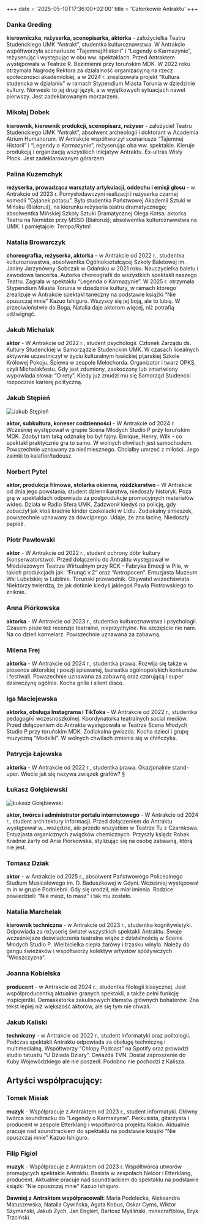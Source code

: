+++
date = '2025-05-10T17:36:00+02:00'
title = 'Członkowie Antraktu'
+++
### Danka Greding
**kierowniczka, reżyserka, scenopisarka, aktorka** - założycielka Teatru Studenckiego UMK “Antrakt”, studentka kulturoznawstwa. W Antrakcie współtworzyła scenariusze “Tajemnej Historii” i “Legendy o Karmazynie”, reżyserując i występując w obu ww. spektaklach. Przed Antraktem występowała w Teatrze R. Bezimienni przy toruńskim MDK. W 2022 roku otrzymała Nagrodę Rektora za działalność organizacyjną na rzecz społeczności akademickiej, a w 2024 r. zrealizowała projekt “Kultura studencka w działaniu” w ramach Stypendium Miasta Torunia w dziedzinie kultury. Norweski to jej drugi język, a w wyjątkowych sytuacjach nawet pierwszy. Jest zadeklarowanym morzarzem.   

### Mikołaj Dobek
**kierownik, kierownik produkcji, scenopisarz, reżyser** - założyciel Teatru Studenckiego UMK “Antrakt”, absolwent archeologii i doktorant w Academia Atrium Humanorum. W Antrakcie współtworzył scenariusze “Tajemnej Historii” i “Legendy o Karmazynie”, reżyserując oba ww. spektakle. Kieruje produkcją i organizacją wszystkich inicjatyw Antraktu. Ex-ultras Wisły Płock. Jest zadeklarowanym górarzem. 

### Palina Kuzemchyk
**reżyserka, prowadząca warsztaty artykulacji, oddechu i emisji głosu** - w Antrakcie od 2023 r. Pomysłodawczyni realizacji i reżyserka czarnej komedii “Cyjanek potasu”. Była studentka Państwowej Akademii Sztuki w Mińsku (Białoruś), na kierunku reżyseria teatru dramatycznego; absolwentka Mińskiej Szkoły Sztuki Dramatycznej Olega Kotsa; aktorka Teatru na Nemidze przy MSSD (Białoruś); absolwentka kulturoznawstwa na UMK. I pamiętajcie: Tempo/Rytm!

### Natalia Browarczyk
**choreografka, reżyserka, aktorka** – w Antrakcie od 2022 r., studentka kulturoznawstwa, absolwentka Ogólnokształcącej Szkoły Baletowej im. Janiny Jarzynówny-Sobczak w Gdańsku w 2021 roku. Nauczycielka baletu i zawodowa tancerka. Autorka choreografii do wszystkich spektakli naszego Teatru. Zagrała w spektaklu “Legenda o Karmazynie”. W 2025 r. otrzymała Stypendium Miasta Torunia w dziedzinie kultury, w ramach którego zrealizuje w Antrakcie spektakl taneczny na podstawie książki “Nie opuszczaj mnie” Kazuo Ishiguro. Wszyscy się jej boją, ale to lubią. W przeciwieństwie do Boga, Natalia daje aktorom więcej, niż potrafią udźwignąć. 

### Jakub Michalak
**aktor** - W Antrakcie od 2022 r., student psychologii. Członek Zarządu ds. Kultury Studenckiej w Samorządzie Studenckim UMK.  W czasach licealnych aktywnie uczestniczył w życiu kulturalnym łowickiej pijarskiej Szkole Królowej Pokoju. Śpiewa w zespole Melochorda. Organizator i twarz OPKS, czyli Michalakfestu. Gdy jest zdumiony, zaskoczony lub zmartwiony wypowiada słowa: “O rety”. Kiedy już znudzi mu się Samorząd Studencki rozpocznie karierę polityczną. 

### Jakub Stępień

![Jakub Stępień](/images/stepien.jpg)

**aktor, subkultura, koneser codzienności** - W Antrakcie od 2024 r. Wcześniej występował w grupie Scena Młodych Studio P przy toruńskim MDK. Zdobył tam taką odznakę bo był fajny. Enrique, Henry, Wilk - co spektakl praktycznie gra to samo. W wolnych chwilach jest samochodem. Powszechnie uznawany za nieśmiesznego. Chciałby umrzeć z miłości. Jego zaimki to kalafior/tadeusz. 

### Norbert Pytel
**aktor, produkcja filmowa, stolarka okienna, różdżkarstwo** - W Antrakcie od dnia jego powstania, student dziennikarstwa, niedoszły historyk. Poza grą w spektaklach odpowiada za postprodukcje promocyjnych materiałów wideo. Działa w Radio Sfera UMK. Zadzwonił kiedyś na policję, gdy zobaczył jak ktoś kradnie kinder czekoladki w Lidlu. Zodiakalny śmieszek, powszechnie uznawany za dowcipnego. Udaje, że zna łacinę. Niedoszły papież. 

### Piotr Pawłowski
**aktor** - W Antrakcie od 2022 r., student ochrony dóbr kultury (konserwatorstwo). Przed dołączeniu do Antraktu występował w Młodzieżowym Teatrze Wirtualnym przy RCK - Fabryka Emocji w Pile, w takich produkcjach jak: “Frunąć v.2” oraz “Antropocen”. Entuzjasta Muzeum Wsi Lubelskiej w Lublinie. Toruński przewodnik. Obywatel wszechświata. Niektórzy twierdzą, że jak dotknie kiedyś jakiegoś Pawła Piotrowskiego to zniknie. 

### Anna Piórkowska
**aktorka** - W Antrakcie od 2023 r., studentka kulturoznawstwa i psychologii. Czasem pisze też recenzje teatralne, nieprzychylne. Na szczęście nie nam. Na co dzień karmelarz. Powszechnie uznawana za zabawną.

### Milena Frej
**aktorka** - W Antrakcie od 2024 r., studentka prawa. Rozwija się także w piosence aktorskiej i poezji śpiewanej, laureatka ogólnopolskich konkursów i festiwali. Powszechnie uznawana za zabawną oraz czarującą i super dziewczynę ogólnie. Kocha grille i silent disco.

### Iga Maciejewska
**aktorka, obsługa Instagrama i TikToka** - W Antrakcie od 2022 r., studentka pedagogiki wczesnoszkolnej. Koordynatorka teatralnych social mediów. Przed dołączeniem do Antraktu występowała w Teatrze Scena Młodych Studio P przy toruńskim MDK. Zodiakalna gwiazda. Kocha dzieci i grupę muzyczną “Modelki”. W wolnych chwilach zmienia się w  chińczyka. 

### Patrycja Łajewska
**aktorka** - W Antrakcie od 2022 r., studentka prawa. Okazjonalnie stand-uper.  Wiecie jak się nazywa związek grafów? § 

### Łukasz Gołębiewski

![Łukasz Gołębiewski](/images/goleb.jpg)

**aktor, twórca i administrator portalu internetowego** - W Antrakcie od 2024 r., student architektury informacji. Przed dołączeniem do Antraktu występował w…wszędzie, ale przede wszystkim w Teatrze Tu z Czarnkowa. Entuzjasta organicznych związków chemicznych. Przyszły ksiądz Robak. Kradnie żarty od Ania Piórkowska, stylizując się na osobę zabawną, którą nie jest. 

### Tomasz Dziak
**aktor** - w Antrakcie od 2025 r., absolwent Państwowego Policealnego Studium Musicalowego im. D. Baduszkowej w Gdyni. Wcześniej występował m.in w grupie Podniebni. Gdy się urodził, nie miał imienia. Rodzice powiedzieli: “Nie masz, to masz” i tak mu zostało. 

### Natalia Marchelak
**kierownik techniczna** - w Antrakcie od 2023 r., studentka kognitywistyki. Odpowiada za reżyserię świateł wszystkich spektakli Antraktu. Swoje wcześniejsze doświadczenia teatralne wiąże z działalnością w Scenie Młodych Studio P. Wielbicielka ciepła żarówy i trzasku winyla. Należy do gangu świeżaków i współtworzy kolektyw artystów spożywczych “Włoszczyzna”.

### Joanna Kobielska
**producent** - w Antrakcie od 2024 r., studentka filologii klasycznej. Jest współproducentką aktualnie granych spektakli, a także pełni funkcję inspicjentki. Demaskatorka zakulisowych kłamstw głównych bohaterów. Zna tekst lepiej niż większość aktorów, ale się tym nie chwali. 

### Jakub Kaliski
**techniczny** - w Antrakcie od 2022 r., student informatyki oraz politologii. Podczas spektakli Antraktu odpowiada za obsługę techniczną i multimedialną. Współtworzy “Chłopy Podcast” na Spotify oraz prowadzi studio tatuażu “U Dziada Dziary”. Gwiazda TVN. Dostał zaproszenie do Kuby Wojewódzkiego ale nie poszedł. Podobno nie pochodzi z Kalisza.

## Artyści współpracujący: 

### Tomek Misiak
**muzyk** - Współpracuje z Antraktem od 2023 r., student informatyki. Główny twórca soundtracku do “Legendy o Karmazynie”. Perkusista, gitarzysta i producent w zespole Etterklang i współtwórca projektu Kokon. Aktualnie pracuje nad soundtrackiem do spektaklu na podstawie książki “Nie opuszczaj mnie” Kazuo Ishiguro.  

### Filip Figiel
**muzyk** - Współpracuje z Antraktem od 2023 r. Współtwórca utworów promujących spektakle Antraktu. Basista w zespołach Nelcor i Etterklang, producent. Aktualnie pracuje nad soundtrackiem do spektaklu na podstawie książki “Nie opuszczaj mnie” Kazuo Ishiguro.

**Dawniej z Antraktem współpracowali:** Maria Podolecka, Aleksandra Matuszewska, Natalia Cywińska, Agata Kobus, Oskar Cyms, Wiktor Szymański, Jakub Zych, Jan Englert, Bartosz Myśliński, minecraftblow, Eryk Trzciński. 

